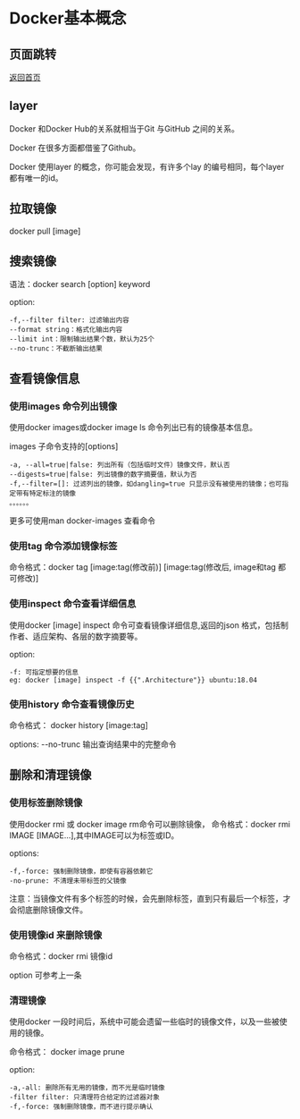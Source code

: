 # Docker基本概念

## 页面跳转

[返回首页](/index.md)

## layer

Docker 和Docker Hub的关系就相当于Git 与GitHub 之间的关系。

Docker 在很多方面都借鉴了Github。

Docker 使用layer 的概念，你可能会发现，有许多个lay 的编号相同，每个layer 都有唯一的id。

## 拉取镜像

docker pull [image]

## 搜索镜像

语法：docker search [option] keyword

option:

    -f,--filter filter: 过滤输出内容
    --format string：格式化输出内容
    --limit int：限制输出结果个数，默认为25个
    --no-trunc：不截断输出结果

## 查看镜像信息

### 使用images 命令列出镜像

使用docker images或docker image ls 命令列出已有的镜像基本信息。

images 子命令支持的[options]

    -a, --all=true|false: 列出所有（包括临时文件）镜像文件，默认否
    --digests=true|false: 列出镜像的数字摘要值，默认为否
    -f,--filter=[]: 过滤列出的镜像，如dangling=true 只显示没有被使用的镜像；也可指定带有特定标注的镜像
    。。。。。。

更多可使用man docker-images 查看命令

### 使用tag 命令添加镜像标签

命令格式：docker tag [image:tag(修改前)]  [image:tag(修改后, image和tag 都可修改)]

### 使用inspect 命令查看详细信息

使用docker [image] inspect 命令可查看镜像详细信息,返回的json 格式，包括制作者、适应架构、各层的数字摘要等。

option:

    -f: 可指定想要的信息
    eg: docker [image] inspect -f {{".Architecture"}} ubuntu:18.04

### 使用history 命令查看镜像历史

命令格式：
    docker history [image:tag]

options:
    --no-trunc 输出查询结果中的完整命令

## 删除和清理镜像

### 使用标签删除镜像

使用docker rmi 或 docker image rm命令可以删除镜像，
命令格式：docker rmi IMAGE [IMAGE...],其中IMAGE可以为标签或ID。

options:

    -f,-force: 强制删除镜像，即使有容器依赖它
    -no-prune: 不清理未带标签的父镜像

注意：当镜像文件有多个标签的时候，会先删除标签，直到只有最后一个标签，才会彻底删除镜像文件。

### 使用镜像id 来删除镜像

命令格式：docker rmi 镜像id

option 可参考上一条

### 清理镜像

使用docker 一段时间后，系统中可能会遗留一些临时的镜像文件，以及一些被使用的镜像。

命令格式： docker image prune

option:

    -a,-all: 删除所有无用的镜像，而不光是临时镜像
    -filter filter: 只清理符合给定的过滤器对象
    -f,-force: 强制删除镜像，而不进行提示确认

